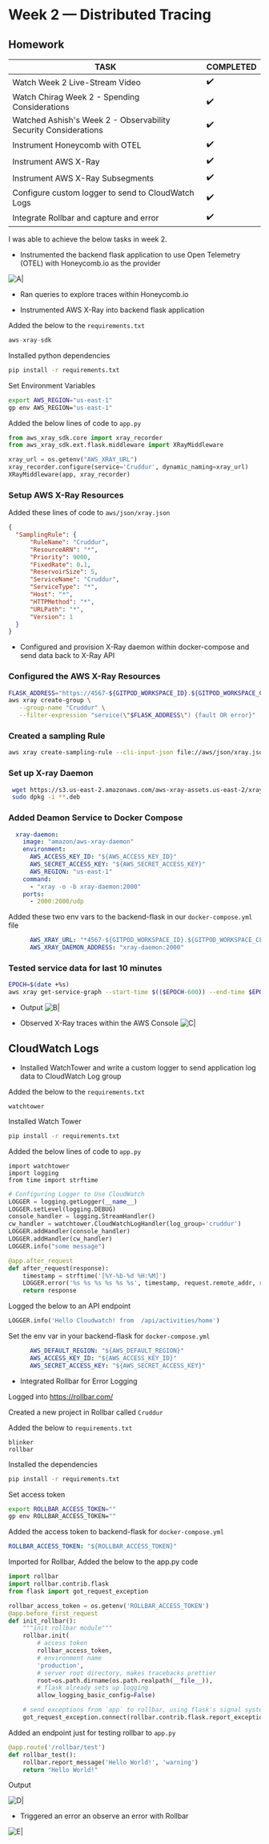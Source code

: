 # Week 2 — Distributed Tracing

## Homework

| TASK | COMPLETED |
|  --- |    ---    |
| Watch Week 2 Live-Stream Video | :heavy_check_mark: |
| Watch Chirag Week 2 - Spending Considerations | :heavy_check_mark: |
| Watched Ashish's Week 2 - Observability Security Considerations | :heavy_check_mark: |
| Instrument Honeycomb with OTEL | :heavy_check_mark: |
| Instrument AWS X-Ray | :heavy_check_mark: |
| Instrument AWS X-Ray Subsegments | :heavy_check_mark: |
| Configure custom logger to send to CloudWatch Logs | :heavy_check_mark: |
| Integrate Rollbar and capture and error | :heavy_check_mark: |


I was able to achieve the below tasks in week 2.

- Instrumented the backend flask application to use Open Telemetry (OTEL) with Honeycomb.io as the provider

![A](../_docs/assets/A.PNG)|

- Ran queries to explore traces within Honeycomb.io

- Instrumented AWS X-Ray into backend flask application

Added the below to the `requirements.txt`

```py
aws-xray-sdk
```
Installed python dependencies

```sh
pip install -r requirements.txt
```

Set Environment Variables
```sh
export AWS_REGION="us-east-1"
gp env AWS_REGION="us-east-1"
```

Added the below lines of code to `app.py`

```py
from aws_xray_sdk.core import xray_recorder
from aws_xray_sdk.ext.flask.middleware import XRayMiddleware

xray_url = os.getenv("AWS_XRAY_URL")
xray_recorder.configure(service='Cruddur', dynamic_naming=xray_url)
XRayMiddleware(app, xray_recorder)
```

### Setup AWS X-Ray Resources

Added these lines of code to `aws/json/xray.json`

```json
{
  "SamplingRule": {
      "RuleName": "Cruddur",
      "ResourceARN": "*",
      "Priority": 9000,
      "FixedRate": 0.1,
      "ReservoirSize": 5,
      "ServiceName": "Cruddur",
      "ServiceType": "*",
      "Host": "*",
      "HTTPMethod": "*",
      "URLPath": "*",
      "Version": 1
  }
}
```


- Configured and provision X-Ray daemon within docker-compose and send data back to X-Ray API

### Configured the AWS X-Ray Resources

```sh
FLASK_ADDRESS="https://4567-${GITPOD_WORKSPACE_ID}.${GITPOD_WORKSPACE_CLUSTER_HOST}"
aws xray create-group \
   --group-name "Cruddur" \
   --filter-expression "service(\"$FLASK_ADDRESS\") {fault OR error}"
```

### Created a sampling Rule
```sh
aws xray create-sampling-rule --cli-input-json file://aws/json/xray.json
```


### Set up X-ray Daemon

```sh
 wget https://s3.us-east-2.amazonaws.com/aws-xray-assets.us-east-2/xray-daemon/aws-xray-daemon-3.x.deb
 sudo dpkg -i **.deb
 ```

### Added Deamon Service to Docker Compose

```yml
  xray-daemon:
    image: "amazon/aws-xray-daemon"
    environment:
      AWS_ACCESS_KEY_ID: "${AWS_ACCESS_KEY_ID}"
      AWS_SECRET_ACCESS_KEY: "${AWS_SECRET_ACCESS_KEY}"
      AWS_REGION: "us-east-1"
    command:
      - "xray -o -b xray-daemon:2000"
    ports:
      - 2000:2000/udp
```

Added these two env vars to the backend-flask in our `docker-compose.yml` file

```yml
      AWS_XRAY_URL: "*4567-${GITPOD_WORKSPACE_ID}.${GITPOD_WORKSPACE_CLUSTER_HOST}*"
      AWS_XRAY_DAEMON_ADDRESS: "xray-daemon:2000"
```

### Tested service data for last 10 minutes

```sh
EPOCH=$(date +%s)
aws xray get-service-graph --start-time $(($EPOCH-600)) --end-time $EPOCH
```

- Output
![B](../_docs/assets/B.PNG)|

- Observed X-Ray traces within the AWS Console
![C](../_docs/assets/C.PNG)|


## CloudWatch Logs
- Installed WatchTower and write a custom logger to send application log data to CloudWatch Log group

Added the below to the `requirements.txt`

```
watchtower
```

Installed Watch Tower
```sh
pip install -r requirements.txt
```


Added the below lines of code to  `app.py`

```
import watchtower
import logging
from time import strftime
```

```py
# Configuring Logger to Use CloudWatch
LOGGER = logging.getLogger(__name__)
LOGGER.setLevel(logging.DEBUG)
console_handler = logging.StreamHandler()
cw_handler = watchtower.CloudWatchLogHandler(log_group='cruddur')
LOGGER.addHandler(console_handler)
LOGGER.addHandler(cw_handler)
LOGGER.info("some message")
```

```py
@app.after_request
def after_request(response):
    timestamp = strftime('[%Y-%b-%d %H:%M]')
    LOGGER.error('%s %s %s %s %s %s', timestamp, request.remote_addr, request.method, request.scheme, request.full_path, response.status)
    return response
```

Logged the below to an API endpoint
```py
LOGGER.info('Hello Cloudwatch! from  /api/activities/home')
```

Set the env var in your backend-flask for `docker-compose.yml`

```yml
      AWS_DEFAULT_REGION: "${AWS_DEFAULT_REGION}"
      AWS_ACCESS_KEY_ID: "${AWS_ACCESS_KEY_ID}"
      AWS_SECRET_ACCESS_KEY: "${AWS_SECRET_ACCESS_KEY}"
```

- Integrated Rollbar for Error Logging

Logged into https://rollbar.com/

Created a new project in Rollbar called `Cruddur`

Added the below to `requirements.txt`

```
blinker
rollbar
```

Installed the dependencies

```sh
pip install -r requirements.txt
```

Set access token

```sh
export ROLLBAR_ACCESS_TOKEN=""
gp env ROLLBAR_ACCESS_TOKEN=""
```

Added the access token to backend-flask for `docker-compose.yml`

```yml
ROLLBAR_ACCESS_TOKEN: "${ROLLBAR_ACCESS_TOKEN}"
```

Imported for Rollbar, Added the below to the app.py code

```py
import rollbar
import rollbar.contrib.flask
from flask import got_request_exception
```

```py
rollbar_access_token = os.getenv('ROLLBAR_ACCESS_TOKEN')
@app.before_first_request
def init_rollbar():
    """init rollbar module"""
    rollbar.init(
        # access token
        rollbar_access_token,
        # environment name
        'production',
        # server root directory, makes tracebacks prettier
        root=os.path.dirname(os.path.realpath(__file__)),
        # flask already sets up logging
        allow_logging_basic_config=False)

    # send exceptions from `app` to rollbar, using flask's signal system.
    got_request_exception.connect(rollbar.contrib.flask.report_exception, app)
```

Added an endpoint just for testing rollbar to `app.py`

```py
@app.route('/rollbar/test')
def rollbar_test():
    rollbar.report_message('Hello World!', 'warning')
    return "Hello World!"
```

Output

![D](../_docs/assets/D.PNG)|

- Triggered an error an observe an error with Rollbar

![E](../_docs/assets/E.PNG)|


